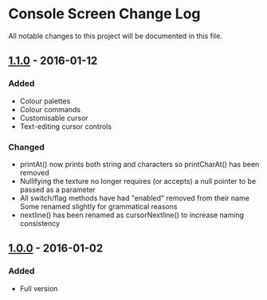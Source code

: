 # Console Screen Change Log
All notable changes to this project will be documented in this file.

## [1.1.0] - 2016-01-12
### Added
- Colour palettes
- Colour commands
- Customisable cursor
- Text-editing cursor controls

### Changed
- printAt() now prints both string and characters so printCharAt() has been removed
- Nullifying the texture no longer requires (or accepts) a null pointer to be passed as a parameter
- All switch/flag methods have had "enabled" removed from their name
Some renamed slightly for grammatical reasons
- nextline() has been renamed as cursorNextline() to increase naming consistency

## [1.0.0] - 2016-01-02
### Added
- Full version

[1.1.0]: https://github.com/Hapaxia/SelbaWard/commit/869078f4294e62814c43d63416b5a68af9c5363d
[1.0.0]: https://github.com/Hapaxia/SelbaWard/commit/424ca290165d74de99d00806166dc0b52eb6d5f0

